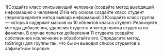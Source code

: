 1)Создайте класс описывающий человека (создайте метод
выводящий информацию о человеке)
2)На его основе создайте класс студент (переопределите
метод вывода информации)
3)Создайте класс группа — который содержит массив из 10
объектов класса студент. Реализуйте методы добавления,
удаления студента и метод поиска студента по фамилии. В
случае попытки добавления 11 студента создайте
собственное исключение и обработайте его. Определите
метод toString() для группы так, что бы он выводил список
студентов в алфавитном порядке.